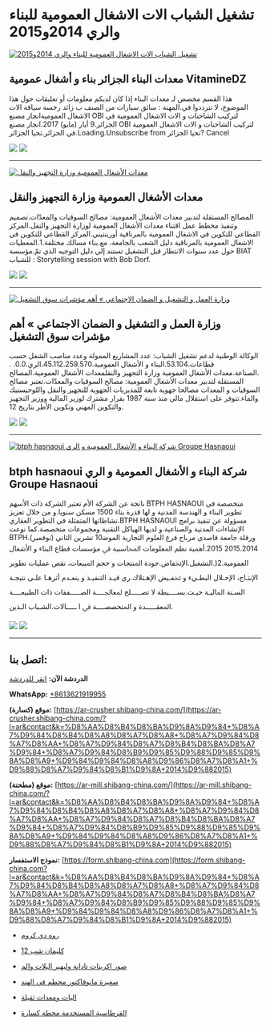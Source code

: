 # تشغيل الشباب الات الاشغال العمومية للبناء والري 2014و2015

<a href="https://swt.shibang-china.com/?l=ar&img&k=%D8%AA%D8%B4%D8%BA%D9%8A%D9%84+%D8%A7%D9%84%D8%B4%D8%A8%D8%A7%D8%A8+%D8%A7%D9%84%D8%A7%D8%AA+%D8%A7%D9%84%D8%A7%D8%B4%D8%BA%D8%A7%D9%84+%D8%A7%D9%84%D8%B9%D9%85%D9%88%D9%85%D9%8A%D8%A9+%D9%84%D9%84%D8%A8%D9%86%D8%A7%D8%A1+%D9%88%D8%A7%D9%84%D8%B1%D9%8A+2014%D9%882015" target="_blank">![تشغيل الشباب الات الاشغال العمومية للبناء والري 2014و2015](http://static.shibang-china.com/all-800x300/496.jpg)</a>

## معدات البناء الجزائر بناء و أشغال عمومية  VitamineDZ
هذا القسم مخصص لـ معدات البناء إذا كان لديكم معلومات أو تعليقات حول هذا الموضوع، لا تترددوا في.المهنة : سائق سيارات من الصنف ب زائد رخسة سياقة الات الاشغال العموميةانجاز مصنع OBI لتركيب الشاحنات و الات الاشغال العمومية في الجزائر.9 أيار (مايو) 2017.انجاز مصنع OBI لتركيب الشاحنات و الات الاشغال العمومية في الجزائر.تحيا الجزائر.Loading.Unsubscribe from تحيا الجزائر? Cancel


<a href="https://whatsapp.shibangsoft.com/WhatsApp.php" target="_blank" title="WhatsApp">![](http://static.shibang-china.com/icon/whatsapp.png)</a> <a href="https://swt.shibang-china.com/?l=ar&icon&k=%D8%AA%D8%B4%D8%BA%D9%8A%D9%84+%D8%A7%D9%84%D8%B4%D8%A8%D8%A7%D8%A8+%D8%A7%D9%84%D8%A7%D8%AA+%D8%A7%D9%84%D8%A7%D8%B4%D8%BA%D8%A7%D9%84+%D8%A7%D9%84%D8%B9%D9%85%D9%88%D9%85%D9%8A%D8%A9+%D9%84%D9%84%D8%A8%D9%86%D8%A7%D8%A1+%D9%88%D8%A7%D9%84%D8%B1%D9%8A+2014%D9%882015" target="_blank">![](http://static.shibang-china.com/icon/chat-ar.png)</a>

---

<a href="https://swt.shibang-china.com/?l=ar&img&k=%D8%AA%D8%B4%D8%BA%D9%8A%D9%84+%D8%A7%D9%84%D8%B4%D8%A8%D8%A7%D8%A8+%D8%A7%D9%84%D8%A7%D8%AA+%D8%A7%D9%84%D8%A7%D8%B4%D8%BA%D8%A7%D9%84+%D8%A7%D9%84%D8%B9%D9%85%D9%88%D9%85%D9%8A%D8%A9+%D9%84%D9%84%D8%A8%D9%86%D8%A7%D8%A1+%D9%88%D8%A7%D9%84%D8%B1%D9%8A+2014%D9%882015" target="_blank">![معدات الأشغال العمومية وزارة التجهيز والنقل](http://static.shibang-china.com/all-800x300/1228.jpg)</a>

## معدات الأشغال العمومية وزارة التجهيز والنقل
المصالح المستقلة لتدبير معدات الأشغال العمومية: مصالح السوقيات والمعدّات.تصميم وتنفيذ مخطط عمل اقتناء معدات الأشغال العمومية لوزارة التجهيز والنقل.المركز القطاعي للتكوين في الاشغال العمومية بالمرناقية أورينتيني.المركز القطاعي للتكوين في الاشغال العمومية بالمرناقية دليل الشعب بالجامعة، مع.بناء مسالك مختلفة.1.المعطيات حول عدد سنوات الانتظار قبل التشغيل تستند إلى دليل التوجيه الذي تمّ.مؤسسة BIAT للشباب : Storytelling session with Bob Dorf.


<a href="https://whatsapp.shibangsoft.com/WhatsApp.php" target="_blank" title="WhatsApp">![](http://static.shibang-china.com/icon/whatsapp.png)</a> <a href="https://swt.shibang-china.com/?l=ar&icon&k=%D8%AA%D8%B4%D8%BA%D9%8A%D9%84+%D8%A7%D9%84%D8%B4%D8%A8%D8%A7%D8%A8+%D8%A7%D9%84%D8%A7%D8%AA+%D8%A7%D9%84%D8%A7%D8%B4%D8%BA%D8%A7%D9%84+%D8%A7%D9%84%D8%B9%D9%85%D9%88%D9%85%D9%8A%D8%A9+%D9%84%D9%84%D8%A8%D9%86%D8%A7%D8%A1+%D9%88%D8%A7%D9%84%D8%B1%D9%8A+2014%D9%882015" target="_blank">![](http://static.shibang-china.com/icon/chat-ar.png)</a>

---

<a href="https://swt.shibang-china.com/?l=ar&img&k=%D8%AA%D8%B4%D8%BA%D9%8A%D9%84+%D8%A7%D9%84%D8%B4%D8%A8%D8%A7%D8%A8+%D8%A7%D9%84%D8%A7%D8%AA+%D8%A7%D9%84%D8%A7%D8%B4%D8%BA%D8%A7%D9%84+%D8%A7%D9%84%D8%B9%D9%85%D9%88%D9%85%D9%8A%D8%A9+%D9%84%D9%84%D8%A8%D9%86%D8%A7%D8%A1+%D9%88%D8%A7%D9%84%D8%B1%D9%8A+2014%D9%882015" target="_blank">![وزارة العمل و التشغيل و الضمان الاجتماعي » أهم مؤشرات سوق التشغيل](http://static.shibang-china.com/all-800x300/121.jpg)</a>

## وزارة العمل و التشغيل و الضمان الاجتماعي » أهم مؤشرات سوق التشغيل
الوكالة الوطنية لدعم تشغيل الشباب: عدد المشاريع الممولة وعدد مناصب الشغل حسب قطاعات.53.104.البناء و الأشغال العمومية.45.112.259.570.الري.0.0. . .الصناعة.معدات الأشغال العمومية وزارة التجهيز والنقلمعدات الأشغال العمومية.المصالح المستقلة لتدبير معدات الأشغال العمومية: مصالح السوقيات والمعدّات.تعتبر مصالح السوقيات و المعدات مصالحا جهوية تابعة للمديريات الجهوية للتجهيز والنقل واللوجيستيك والماء.تتوفر على استقلال مالي منذ سنة 1987 بقرار مشترك لوزير المالية ووزير التجهيز والتكوين المهني وتكوين الأطر بتاريخ 12.


<a href="https://whatsapp.shibangsoft.com/WhatsApp.php" target="_blank" title="WhatsApp">![](http://static.shibang-china.com/icon/whatsapp.png)</a> <a href="https://swt.shibang-china.com/?l=ar&icon&k=%D8%AA%D8%B4%D8%BA%D9%8A%D9%84+%D8%A7%D9%84%D8%B4%D8%A8%D8%A7%D8%A8+%D8%A7%D9%84%D8%A7%D8%AA+%D8%A7%D9%84%D8%A7%D8%B4%D8%BA%D8%A7%D9%84+%D8%A7%D9%84%D8%B9%D9%85%D9%88%D9%85%D9%8A%D8%A9+%D9%84%D9%84%D8%A8%D9%86%D8%A7%D8%A1+%D9%88%D8%A7%D9%84%D8%B1%D9%8A+2014%D9%882015" target="_blank">![](http://static.shibang-china.com/icon/chat-ar.png)</a>

---

<a href="https://swt.shibang-china.com/?l=ar&img&k=%D8%AA%D8%B4%D8%BA%D9%8A%D9%84+%D8%A7%D9%84%D8%B4%D8%A8%D8%A7%D8%A8+%D8%A7%D9%84%D8%A7%D8%AA+%D8%A7%D9%84%D8%A7%D8%B4%D8%BA%D8%A7%D9%84+%D8%A7%D9%84%D8%B9%D9%85%D9%88%D9%85%D9%8A%D8%A9+%D9%84%D9%84%D8%A8%D9%86%D8%A7%D8%A1+%D9%88%D8%A7%D9%84%D8%B1%D9%8A+2014%D9%882015" target="_blank">![btph hasnaoui شركة البناء و الأشغال العمومية و الري Groupe Hasnaoui](http://static.shibang-china.com/all-800x300/1406.jpg)</a>

## btph hasnaoui شركة البناء و الأشغال العمومية و الري Groupe Hasnaoui
ناتجة عن الشركة الأم تعتبر الشركة ذات الأسهم BTPH HASNAOUI متخصصة في تطوير البناء و الهندسة المدنية و لها قدرة بناء 1500 مسكن سنويا.و من خلال تعزيز نشاطاتها المتمثلة في التطوير العقاري.BTPH HASNAOUI مسؤولة عن تنفيذ برامج الإنشاءات المدنية والصناعية.و لديها الهياكل التقنية ومجموعات متخصصة.كما نوعت BTPH.ورﻗﻠﺔ ﺟﺎﻣﻌﺔ ﻗﺎﺻﺪي ﻣﺮﺑﺎح ﻓﺮع اﻟﻌﻠﻮم اﻟﺘﺠﺎرﻳﺔ اﻟﻤﻮﺿ10 تشرين الثاني (نوفمبر) 2015.2014 2015.أﳘﻴﺔ ﻧﻈﻢ اﳌﻌﻠﻮﻣﺎت اﶈﺎﺳﺒﻴﺔ ﰲ ﻣﺆﺳﺴﺎت ﻗﻄﺎع اﻟﺒﻨﺎء و اﻷﺷﻐﺎل اﻟﻌﻤﻮﻣﻴﺔ.2(.اﻟﺘﺸﻐﻴﻞ.اﻹﳔﻔﺎض.ﺟﻮدة اﳌﻨﺘﺠﺎت و ﺣﺠﻢ اﳌﺒﻴﻌﺎت، ﻧﻘﺺ ﻋﻤﻠﻴﺎت ﺗﻄﻮﻳﺮ اﻹﻧﺘـﺎج، اﻹﺣـﻼل اﻟﺒﻄـﻲء و ﲣﻔـﻴﺾ اﻹﻫـﺘﻼك.ري ﻗﻴـﺪ اﻟﺘﻨﻔﻴـﺬ و ﻳﻨﻌـﺪم أﺛﺮﻫـﺎ ﻋﻠـﻰ ﻧﺘﻴﺠـﺔ اﻟﺴـﻨﺔ اﳌﺎﻟﻴـﺔ ﺣﻴـﺚ.ﺑﺴــــﻴﻄﺔ ﻻ ﺗﺼـــــﻠﺢ ﳌﻌﺎﳉــــﺔ اﻟﺼـــــﻔﻘﺎت ذات اﻟﻄﺒﻴﻌــــﺔ اﳌﻌﻘـــــﺪة و اﳌﺘﺨﺼﺼــــﺔ ﰲ ا ـــــﺎﻻت.اﻟﺸـﺒﺎب اﻟـﺬﻳﻦ.


<a href="https://whatsapp.shibangsoft.com/WhatsApp.php" target="_blank" title="WhatsApp">![](http://static.shibang-china.com/icon/whatsapp.png)</a> <a href="https://swt.shibang-china.com/?l=ar&icon&k=%D8%AA%D8%B4%D8%BA%D9%8A%D9%84+%D8%A7%D9%84%D8%B4%D8%A8%D8%A7%D8%A8+%D8%A7%D9%84%D8%A7%D8%AA+%D8%A7%D9%84%D8%A7%D8%B4%D8%BA%D8%A7%D9%84+%D8%A7%D9%84%D8%B9%D9%85%D9%88%D9%85%D9%8A%D8%A9+%D9%84%D9%84%D8%A8%D9%86%D8%A7%D8%A1+%D9%88%D8%A7%D9%84%D8%B1%D9%8A+2014%D9%882015" target="_blank">![](http://static.shibang-china.com/icon/chat-ar.png)</a>

---
## اتصل بنا:

**الدردشة الآن:** [انقر للدردشة](https://swt.shibang-china.com?l=ar&contact&k=%D8%AA%D8%B4%D8%BA%D9%8A%D9%84+%D8%A7%D9%84%D8%B4%D8%A8%D8%A7%D8%A8+%D8%A7%D9%84%D8%A7%D8%AA+%D8%A7%D9%84%D8%A7%D8%B4%D8%BA%D8%A7%D9%84+%D8%A7%D9%84%D8%B9%D9%85%D9%88%D9%85%D9%8A%D8%A9+%D9%84%D9%84%D8%A8%D9%86%D8%A7%D8%A1+%D9%88%D8%A7%D9%84%D8%B1%D9%8A+2014%D9%882015)

**WhatsApp:**  [+8613621919955](https://whatsapp.shibangsoft.com/WhatsApp.php)

**موقع (كسارة):** [https://ar-crusher.shibang-china.com/](https://ar-crusher.shibang-china.com/?l=ar&contact&k=%D8%AA%D8%B4%D8%BA%D9%8A%D9%84+%D8%A7%D9%84%D8%B4%D8%A8%D8%A7%D8%A8+%D8%A7%D9%84%D8%A7%D8%AA+%D8%A7%D9%84%D8%A7%D8%B4%D8%BA%D8%A7%D9%84+%D8%A7%D9%84%D8%B9%D9%85%D9%88%D9%85%D9%8A%D8%A9+%D9%84%D9%84%D8%A8%D9%86%D8%A7%D8%A1+%D9%88%D8%A7%D9%84%D8%B1%D9%8A+2014%D9%882015)

**موقع (مطحنة):** [https://ar-mill.shibang-china.com/](https://ar-mill.shibang-china.com/?l=ar&contact&k=%D8%AA%D8%B4%D8%BA%D9%8A%D9%84+%D8%A7%D9%84%D8%B4%D8%A8%D8%A7%D8%A8+%D8%A7%D9%84%D8%A7%D8%AA+%D8%A7%D9%84%D8%A7%D8%B4%D8%BA%D8%A7%D9%84+%D8%A7%D9%84%D8%B9%D9%85%D9%88%D9%85%D9%8A%D8%A9+%D9%84%D9%84%D8%A8%D9%86%D8%A7%D8%A1+%D9%88%D8%A7%D9%84%D8%B1%D9%8A+2014%D9%882015)

**نموذج الاستفسار:** [https://form.shibang-china.com](https://form.shibang-china.com?l=ar&contact&k=%D8%AA%D8%B4%D8%BA%D9%8A%D9%84+%D8%A7%D9%84%D8%B4%D8%A8%D8%A7%D8%A8+%D8%A7%D9%84%D8%A7%D8%AA+%D8%A7%D9%84%D8%A7%D8%B4%D8%BA%D8%A7%D9%84+%D8%A7%D9%84%D8%B9%D9%85%D9%88%D9%85%D9%8A%D8%A9+%D9%84%D9%84%D8%A8%D9%86%D8%A7%D8%A1+%D9%88%D8%A7%D9%84%D8%B1%D9%8A+2014%D9%882015)

* [روه دي كروم](../32/%D8%B1%D9%88%D9%87%20%D8%AF%D9%8A%20%D9%83%D8%B1%D9%88%D9%85.md)

* [كليمان شب 12](../31/%D9%83%D9%84%D9%8A%D9%85%D8%A7%D9%86%20%D8%B4%D8%A8%2012.md)

* [صور اكرينات تادانة ولبهير اليلات والم](../35/%D8%B5%D9%88%D8%B1%20%D8%A7%D9%83%D8%B1%D9%8A%D9%86%D8%A7%D8%AA%20%D8%AA%D8%A7%D8%AF%D8%A7%D9%86%D8%A9%20%D9%88%D9%84%D8%A8%D9%87%D9%8A%D8%B1%20%D8%A7%D9%84%D9%8A%D9%84%D8%A7%D8%AA%20%D9%88%D8%A7%D9%84%D9%85.md)

* [صغيرة مانوفاكتور محطم في الهند](../33/%D8%B5%D8%BA%D9%8A%D8%B1%D8%A9%20%D9%85%D8%A7%D9%86%D9%88%D9%81%D8%A7%D9%83%D8%AA%D9%88%D8%B1%20%D9%85%D8%AD%D8%B7%D9%85%20%D9%81%D9%8A%20%D8%A7%D9%84%D9%87%D9%86%D8%AF.md)

* [اليات ومعدات ثقيلة](../32/%D8%A7%D9%84%D9%8A%D8%A7%D8%AA%20%D9%88%D9%85%D8%B9%D8%AF%D8%A7%D8%AA%20%D8%AB%D9%82%D9%8A%D9%84%D8%A9.md)

* [القرطاسية المستخدمة محطة كسارة](../33/%D8%A7%D9%84%D9%82%D8%B1%D8%B7%D8%A7%D8%B3%D9%8A%D8%A9%20%D8%A7%D9%84%D9%85%D8%B3%D8%AA%D8%AE%D8%AF%D9%85%D8%A9%20%D9%85%D8%AD%D8%B7%D8%A9%20%D9%83%D8%B3%D8%A7%D8%B1%D8%A9.md)